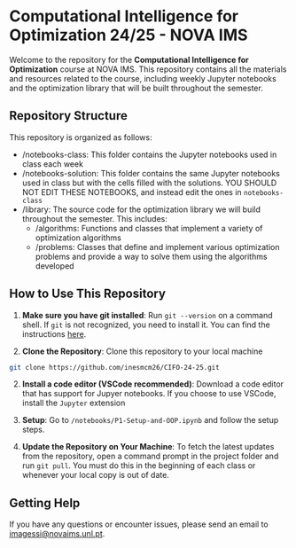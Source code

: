 # Computational Intelligence for Optimization 24/25 - NOVA IMS

Welcome to the repository for the **Computational Intelligence for Optimization** course at NOVA IMS. This repository contains all the materials and resources related to the course, including weekly Jupyter notebooks and the optimization library that will be built throughout the semester.

## Repository Structure
This repository is organized as follows:

- /notebooks-class: This folder contains the Jupyter notebooks used in class each week
- /notebooks-solution: This folder contains the same Jupyter notebooks used in class but with the cells filled with the solutions. YOU SHOULD NOT EDIT THESE NOTEBOOKS, and instead edit the ones in `notebooks-class`
- /library: The source code for the optimization library we will build throughout the semester. This includes:
   - /algorithms: Functions and classes that implement a variety of optimization algorithms
   - /problems: Classes that define and implement various optimization problems and provide a way to solve them using the algorithms developed

## How to Use This Repository

1. **Make sure you have git installed**: Run `git --version` on a command shell. If `git` is not recognized, you need to install it. You can find the instructions [here](https://git-scm.com/book/en/v2/Getting-Started-Installing-Git).

2. **Clone the Repository**: Clone this repository to your local machine

```bash
git clone https://github.com/inesmcm26/CIFO-24-25.git
```

2. **Install a code editor (VSCode recommended)**: Download a code editor that has support for Jupyer notebooks. If you choose to use VSCode, install the `Jupyter` extension

3. **Setup**: Go to `/notebooks/P1-Setup-and-OOP.ipynb` and follow the setup steps.

4. **Update the Repository on Your Machine**: To fetch the latest updates from the repository, open a command prompt in the project folder and run `git pull`. You must do this in the beginning of each class or whenever your local copy is out of date.

## Getting Help
If you have any questions or encounter issues, please send an email to imagessi@novaims.unl.pt.
